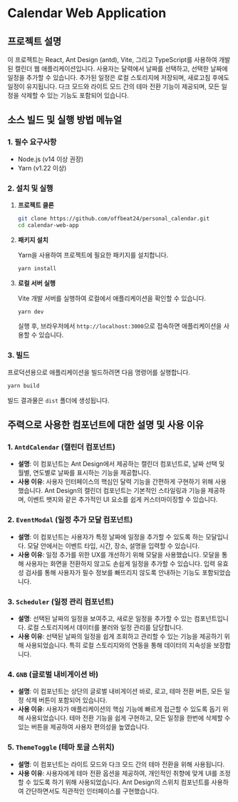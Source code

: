 # Calendar Web Application

## 프로젝트 설명

이 프로젝트는 React, Ant Design (antd), Vite, 그리고 TypeScript를 사용하여 개발된 캘린더 웹 애플리케이션입니다. 사용자는 달력에서 날짜를 선택하고, 선택한 날짜에 일정을 추가할 수 있습니다. 추가된 일정은 로컬 스토리지에 저장되며, 새로고침 후에도 일정이 유지됩니다. 다크 모드와 라이트 모드 간의 테마 전환 기능이 제공되며, 모든 일정을 삭제할 수 있는 기능도 포함되어 있습니다.

## 소스 빌드 및 실행 방법 메뉴얼

### 1. 필수 요구사항

- Node.js (v14 이상 권장)
- Yarn (v1.22 이상)

### 2. 설치 및 실행

1. **프로젝트 클론**
   
   ```bash
   git clone https://github.com/offbeat24/personal_calendar.git
   cd calendar-web-app
   ```

2. **패키지 설치**
   
   Yarn을 사용하여 프로젝트에 필요한 패키지를 설치합니다.
   
   ```bash
   yarn install
   ```

3. **로컬 서버 실행**
   
   Vite 개발 서버를 실행하여 로컬에서 애플리케이션을 확인할 수 있습니다.
   
   ```bash
   yarn dev
   ```

   실행 후, 브라우저에서 `http://localhost:3000`으로 접속하면 애플리케이션을 사용할 수 있습니다.

### 3. 빌드
   
   프로덕션용으로 애플리케이션을 빌드하려면 다음 명령어를 실행합니다.
   
   ```bash
   yarn build
   ```

   빌드 결과물은 `dist` 폴더에 생성됩니다.

## 주력으로 사용한 컴포넌트에 대한 설명 및 사용 이유

### 1. `AntdCalendar` (캘린더 컴포넌트)

- **설명**: 이 컴포넌트는 Ant Design에서 제공하는 캘린더 컴포넌트로, 날짜 선택 및 월별, 연도별로 날짜를 표시하는 기능을 제공합니다.
- **사용 이유**: 사용자 인터페이스의 핵심인 달력 기능을 간편하게 구현하기 위해 사용했습니다. Ant Design의 캘린더 컴포넌트는 기본적인 스타일링과 기능을 제공하며, 이벤트 뱃지와 같은 추가적인 UI 요소를 쉽게 커스터마이징할 수 있습니다.

### 2. `EventModal` (일정 추가 모달 컴포넌트)

- **설명**: 이 컴포넌트는 사용자가 특정 날짜에 일정을 추가할 수 있도록 하는 모달입니다. 모달 안에서는 이벤트 타입, 시간, 장소, 설명을 입력할 수 있습니다.
- **사용 이유**: 일정 추가를 위한 UX를 개선하기 위해 모달을 사용했습니다. 모달을 통해 사용자는 화면을 전환하지 않고도 손쉽게 일정을 추가할 수 있습니다. 입력 유효성 검사를 통해 사용자가 필수 정보를 빠뜨리지 않도록 안내하는 기능도 포함되었습니다.

### 3. `Scheduler` (일정 관리 컴포넌트)

- **설명**: 선택된 날짜의 일정을 보여주고, 새로운 일정을 추가할 수 있는 컴포넌트입니다. 로컬 스토리지에서 데이터를 불러와 일정 관리를 담당합니다.
- **사용 이유**: 선택된 날짜의 일정을 쉽게 조회하고 관리할 수 있는 기능을 제공하기 위해 사용되었습니다. 특히 로컬 스토리지와의 연동을 통해 데이터의 지속성을 보장합니다.

### 4. `GNB` (글로벌 내비게이션 바)

- **설명**: 이 컴포넌트는 상단의 글로벌 내비게이션 바로, 로고, 테마 전환 버튼, 모든 일정 삭제 버튼이 포함되어 있습니다.
- **사용 이유**: 사용자가 애플리케이션의 핵심 기능에 빠르게 접근할 수 있도록 돕기 위해 사용되었습니다. 테마 전환 기능을 쉽게 구현하고, 모든 일정을 한번에 삭제할 수 있는 버튼을 제공하여 사용자 편의성을 높였습니다.

### 5. `ThemeToggle` (테마 토글 스위치)

- **설명**: 이 컴포넌트는 라이트 모드와 다크 모드 간의 테마 전환을 위해 사용됩니다.
- **사용 이유**: 사용자에게 테마 전환 옵션을 제공하여, 개인적인 취향에 맞게 UI를 조정할 수 있도록 하기 위해 사용되었습니다. Ant Design의 스위치 컴포넌트를 사용하여 간단하면서도 직관적인 인터페이스를 구현했습니다.
